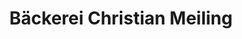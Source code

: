 ---
title: "Bäckerei Christian Meiling"
url: /dessau-rosslau/baeckerei-christian-meiling/
shop: Bäckerei
---